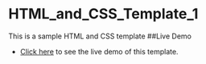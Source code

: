 # HTML_and_CSS_Template_1
This is a sample HTML and CSS template
##Live Demo
- [Click here](https://elazawy.github.io/HTML_and_CSS_Template_1/) to see the live demo of this template. 
